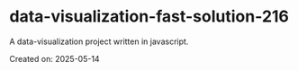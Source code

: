 # data-visualization-fast-solution-216

A data-visualization project written in javascript.

Created on: 2025-05-14
